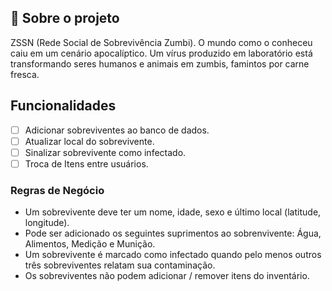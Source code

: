 

## 📃 Sobre o projeto

ZSSN (Rede Social de Sobrevivência Zumbi). O mundo como o conheceu caiu
em um cenário apocalíptico. Um vírus produzido em laboratório está
transformando seres humanos e animais em zumbis, famintos por carne fresca.

## Funcionalidades

- [ ] Adicionar sobreviventes ao banco de dados.
- [ ] Atualizar local do sobrevivente.
- [ ] Sinalizar sobrevivente como infectado.
- [ ] Troca de Itens entre usuários.

### Regras de Negócio
- Um sobrevivente deve ter um nome, idade, sexo e último local (latitude, longitude).
- Pode ser adicionado os seguintes suprimentos ao sobrenvivente: Água, Alimentos, Medição e Munição.
- Um sobrevivente é marcado como infectado quando pelo menos
outros três sobreviventes relatam sua contaminação.
- Os sobreviventes não podem adicionar / remover itens do inventário.
